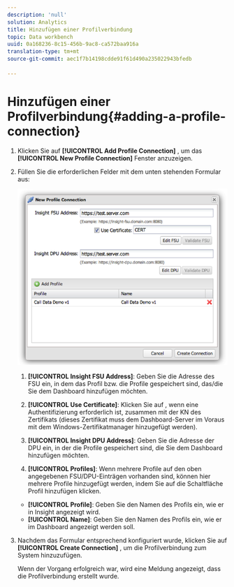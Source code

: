 ```yaml
---
description: 'null'
solution: Analytics
title: Hinzufügen einer Profilverbindung
topic: Data workbench
uuid: 0a168236-8c15-456b-9ac8-ca572baa916a
translation-type: tm+mt
source-git-commit: aec1f7b14198cdde91f61d490a235022943bfedb

---
```



# Hinzufügen einer Profilverbindung{#adding-a-profile-connection}

1. Klicken Sie auf **[!UICONTROL Add Profile Connection]** , um das **[!UICONTROL New Profile Connection]** Fenster anzuzeigen.
1. Füllen Sie die erforderlichen Felder mit dem unten stehenden Formular aus:

   ![](assets/new_profile_connection.png)

   1. **[!UICONTROL Insight FSU Address]**: Geben Sie die Adresse des FSU ein, in dem das Profil bzw. die Profile gespeichert sind, das/die Sie dem Dashboard hinzufügen möchten.

   1. **[!UICONTROL Use Certificate]**: Klicken Sie auf , wenn eine Authentifizierung erforderlich ist, zusammen mit der KN des Zertifikats (dieses Zertifikat muss dem Dashboard-Server im Voraus mit dem Windows-Zertifikatmanager hinzugefügt werden).
   1. **[!UICONTROL Insight DPU Address]**: Geben Sie die Adresse der DPU ein, in der die Profile gespeichert sind, die Sie dem Dashboard hinzufügen möchten.
   1. **[!UICONTROL Profiles]**: Wenn mehrere Profile auf den oben angegebenen FSU/DPU-Einträgen vorhanden sind, können hier mehrere Profile hinzugefügt werden, indem Sie auf die Schaltfläche Profil hinzufügen klicken.
   * **[!UICONTROL Profile]**: Geben Sie den Namen des Profils ein, wie er in Insight angezeigt wird.
   * **[!UICONTROL Name]**: Geben Sie den Namen des Profils ein, wie er im Dashboard angezeigt werden soll.


1. Nachdem das Formular entsprechend konfiguriert wurde, klicken Sie auf **[!UICONTROL Create Connection]** , um die Profilverbindung zum System hinzuzufügen.

   Wenn der Vorgang erfolgreich war, wird eine Meldung angezeigt, dass die Profilverbindung erstellt wurde.